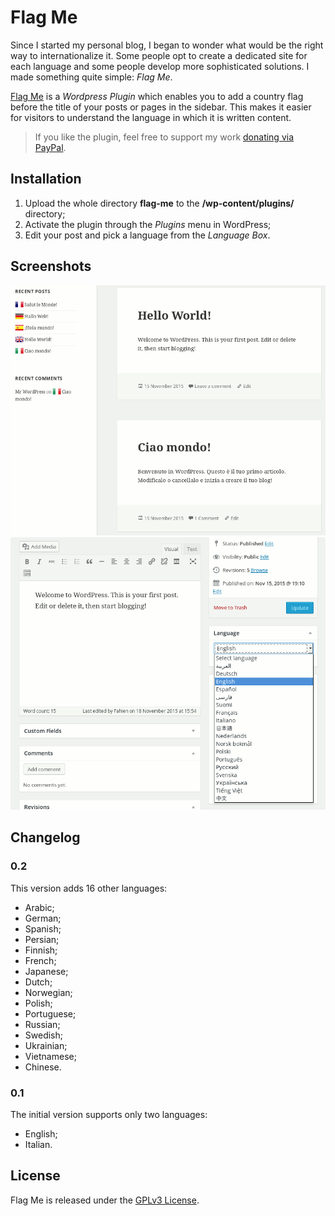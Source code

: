 # Flag Me
Since I started my personal blog, I began to wonder what would be the right way to internationalize it. Some people opt to create a dedicated site for each language and some people develop more sophisticated solutions. I made something quite simple: *Flag Me*. 

[Flag Me](http://www.fahien.me/flag-me) is a *Wordpress Plugin* which enables you to add a country flag before the title of your posts or pages in the sidebar. This makes it easier for visitors to understand the language in which it is written content.

> If you like the plugin, feel free to support my work [donating via PayPal](http://www.fahien.me/donate).

## Installation

1. Upload the whole directory **flag-me** to the **/wp-content/plugins/** directory;
2. Activate the plugin through the *Plugins* menu in WordPress;
3. Edit your post and pick a language from the *Language Box*.

## Screenshots

![Flag Me in action](assets/screenshot-1.png?raw=true "Flag Me in action")
![The Language Box](assets/screenshot-2.png?raw=true "The Language Box")

## Changelog

### 0.2
This version adds 16 other languages:
* Arabic;
* German;
* Spanish;
* Persian;
* Finnish;
* French;
* Japanese;
* Dutch;
* Norwegian;
* Polish;
* Portuguese;
* Russian;
* Swedish;
* Ukrainian;
* Vietnamese;
* Chinese.

### 0.1
The initial version supports only two languages:
* English;
* Italian.

## License
Flag Me is released under the [GPLv3 License](LICENSE.md).
